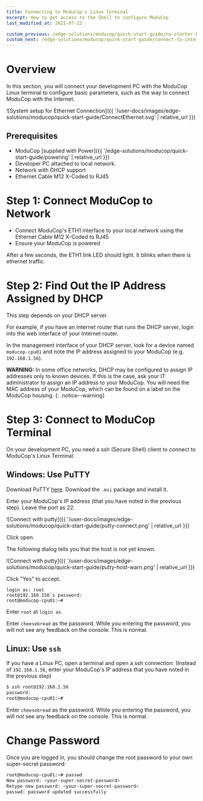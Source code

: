 ```yaml
---
title: Connecting to ModuCop's Linux Terminal
excerpt: How to get access to the Shell to configure ModuCop
last_modified_at: 2021-07-22

custom_previous: /edge-solutions/moducop/quick-start-guide/no-starter-kit-bom/
custom_next: /edge-solutions/moducop/quick-start-guide/connect-to-internet/
---
```


# Overview
In this section, you will connect your development PC with the ModuCop Linux terminal to configure basic parameters, such as the way to connect ModuCop with the Internet.

![System setup for Ethernet Connection]({{ '/user-docs/images/edge-solutions/moducop/quick-start-guide/ConnectEthernet.svg' | relative_url }})


## Prerequisites

* ModuCop [supplied with Power]({{ '/edge-solutions/moducop/quick-start-guide/powering' | relative_url }})
* Developer PC attached to local network.
* Network with DHCP support
* Ethernet Cable M12 X-Coded to RJ45

# Step 1: Connect ModuCop to Network

* Connect ModuCop's ETH1 interface to your local network using the Ethernet Cable M12 X-Coded to RJ45
* Ensure your ModuCop is powered

After a few seconds, the ETH1 link LED should light. It blinks when there is ethernet traffic.

# Step 2: Find Out the IP Address Assigned by DHCP

This step depends on your DHCP server.

For example, if you have an Internet router that runs the DHCP server, login into the web interface of your Internet router.

In the management interface of your DHCP server, look for a device named `moducop-cpu01` and note the IP address assigned to your ModuCop (e.g. `192.168.1.56`).

**WARNING:** In some office networks, DHCP may be configured to assign IP addresses only to known devices. If this is the case, ask your IT administrator to assign an IP address to your ModuCop. You will need the MAC address of your ModuCop, which can be found on a label on the ModuCop housing.
{: .notice--warning}

# Step 3: Connect to ModuCop Terminal

On your development PC, you need a ssh (Secure Shell) client to connect to ModuCop's Linux Terminal.

## Windows: Use PuTTY

Download PuTTY [here](https://www.putty.org/). Download the `.msi` package and install it.

Enter your ModuCop's IP address (that you have noted in the previous step). Leave the port as 22.

![Connect with putty]({{ '/user-docs/images/edge-solutions/moducop/quick-start-guide/putty-connect.png' | relative_url }})

Click open.

The following dialog tells you that the host is not yet known.

![Connect with putty]({{ '/user-docs/images/edge-solutions/moducop/quick-start-guide/putty-host-warn.png' | relative_url }})

Click "Yes" to accept.

```
login as: root
root@192.168.156´s password:
root@moducop-cpu01:~#
```

Enter `root` at `login as`.

Enter `cheesebread` as the password. While you entering the password, you will not see any feedback on the console. This is normal.

## Linux: Use `ssh`

If you have a Linux PC, open a terminal and open a ssh connection: (Instead of `192.168.1.56`, enter your ModuCop's IP address that you have noted in the previous step)
```bash
$ ssh root@192.168.1.56
password:
root@moducop-cpu01:~#
```
Enter `cheesebread` as the password. While you entering the password, you will not see any feedback on the console. This is normal.


# Change Password

Once you are logged in, you should change the root password to your own super-secret password:
```bash
root@moducop-cpu01:~# passwd
New password: <your-super-secret-password>
Retype new password: <your-super-secret-password>
passwd: password updated successfully
```
